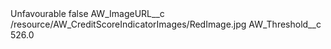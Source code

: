 <?xml version="1.0" encoding="UTF-8"?>
<CustomMetadata xmlns="http://soap.sforce.com/2006/04/metadata" xmlns:xsi="http://www.w3.org/2001/XMLSchema-instance" xmlns:xsd="http://www.w3.org/2001/XMLSchema">
    <label>Unfavourable</label>
    <protected>false</protected>
    <values>
        <field>AW_ImageURL__c</field>
        <value xsi:type="xsd:string">/resource/AW_CreditScoreIndicatorImages/RedImage.jpg</value>
    </values>
    <values>
        <field>AW_Threshold__c</field>
        <value xsi:type="xsd:double">526.0</value>
    </values>
</CustomMetadata>
